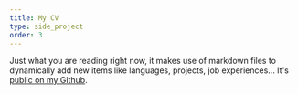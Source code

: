 ```yaml
---
title: My CV
type: side_project
order: 3
---
```


Just what you are reading right now, it makes use of markdown files to dynamically add new items like languages, projects, job experiences...
It's [public on my Github](https://github.com/GiovanniFerrara/my-cv).
